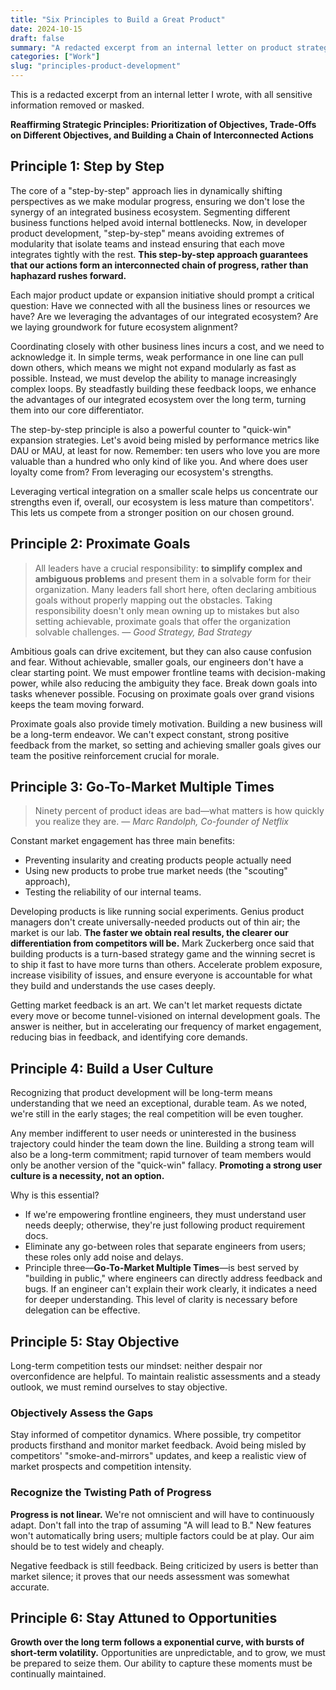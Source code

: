 ```yaml
---
title: "Six Principles to Build a Great Product"
date: 2024-10-15
draft: false
summary: "A redacted excerpt from an internal letter on product strategy."
categories: ["Work"]
slug: "principles-product-development"
---
```


This is a redacted excerpt from an internal letter I wrote, with all sensitive information removed or masked.


**Reaffirming Strategic Principles: Prioritization of Objectives, Trade-Offs on Different Objectives, and Building a Chain of Interconnected Actions**

## **Principle 1: Step by Step**

The core of a "step-by-step" approach lies in dynamically shifting perspectives as we make modular progress, ensuring we don't lose the synergy of an integrated business ecosystem. Segmenting different business functions helped avoid internal bottlenecks. Now, in developer product development, "step-by-step" means avoiding extremes of modularity that isolate teams and instead ensuring that each move integrates tightly with the rest. **This step-by-step approach guarantees that our actions form an interconnected chain of progress, rather than haphazard rushes forward.**

Each major product update or expansion initiative should prompt a critical question: Have we connected with all the business lines or resources we have? Are we leveraging the advantages of our integrated ecosystem? Are we laying groundwork for future ecosystem alignment?

Coordinating closely with other business lines incurs a cost, and we need to acknowledge it. In simple terms, weak performance in one line can pull down others, which means we might not expand modularly as fast as possible. Instead, we must develop the ability to manage increasingly complex loops. By steadfastly building these feedback loops, we enhance the advantages of our integrated ecosystem over the long term, turning them into our core differentiator.

The step-by-step principle is also a powerful counter to "quick-win" expansion strategies. Let's avoid being misled by performance metrics like DAU or MAU, at least for now. Remember: ten users who love you are more valuable than a hundred who only kind of like you. And where does user loyalty come from? From leveraging our ecosystem's strengths.

Leveraging vertical integration on a smaller scale helps us concentrate our strengths even if, overall, our ecosystem is less mature than competitors'. This lets us compete from a stronger position on our chosen ground.

## **Principle 2: Proximate Goals**

> All leaders have a crucial responsibility: **to simplify complex and ambiguous problems** and present them in a solvable form for their organization. Many leaders fall short here, often declaring ambitious goals without properly mapping out the obstacles. Taking responsibility doesn't only mean owning up to mistakes but also setting achievable, proximate goals that offer the organization solvable challenges.
— *Good Strategy, Bad Strategy*
> 

Ambitious goals can drive excitement, but they can also cause confusion and fear. Without achievable, smaller goals, our engineers don't have a clear starting point. We must empower frontline teams with decision-making power, while also reducing the ambiguity they face. Break down goals into tasks whenever possible. Focusing on proximate goals over grand visions keeps the team moving forward.

Proximate goals also provide timely motivation. Building a new business will be a long-term endeavor. We can't expect constant, strong positive feedback from the market, so setting and achieving smaller goals gives our team the positive reinforcement crucial for morale.

## **Principle 3: Go-To-Market Multiple Times**

> Ninety percent of product ideas are bad—what matters is how quickly you realize they are.
— *Marc Randolph, Co-founder of Netflix*
> 

Constant market engagement has three main benefits:

- Preventing insularity and creating products people actually need
- Using new products to probe true market needs (the "scouting" approach),
- Testing the reliability of our internal teams.

Developing products is like running social experiments. Genius product managers don't create universally-needed products out of thin air; the market is our lab. **The faster we obtain real results, the clearer our differentiation from competitors will be.** Mark Zuckerberg once said that building products is a turn-based strategy game and the winning secret is to ship it fast to have more turns than others. Accelerate problem exposure, increase visibility of issues, and ensure everyone is accountable for what they build and understands the use cases deeply.

Getting market feedback is an art. We can't let market requests dictate every move or become tunnel-visioned on internal development goals. The answer is neither, but in accelerating our frequency of market engagement, reducing bias in feedback, and identifying core demands.

## **Principle 4: Build a User Culture**

Recognizing that product development will be long-term means understanding that we need an exceptional, durable team. As we noted, we're still in the early stages; the real competition will be even tougher.

Any member indifferent to user needs or uninterested in the business trajectory could hinder the team down the line. Building a strong team will also be a long-term commitment; rapid turnover of team members would only be another version of the "quick-win" fallacy. **Promoting a strong user culture is a necessity, not an option.**

Why is this essential?

- If we're empowering frontline engineers, they must understand user needs deeply; otherwise, they're just following product requirement docs.
- Eliminate any go-between roles that separate engineers from users; these roles only add noise and delays.
- Principle three—**Go-To-Market Multiple Times**—is best served by "building in public," where engineers can directly address feedback and bugs. If an engineer can't explain their work clearly, it indicates a need for deeper understanding. This level of clarity is necessary before delegation can be effective.

## **Principle 5: Stay Objective**

Long-term competition tests our mindset: neither despair nor overconfidence are helpful. To maintain realistic assessments and a steady outlook, we must remind ourselves to stay objective.

### **Objectively Assess the Gaps**

Stay informed of competitor dynamics. Where possible, try competitor products firsthand and monitor market feedback. Avoid being misled by competitors' "smoke-and-mirrors" updates, and keep a realistic view of market prospects and competition intensity.

### **Recognize the Twisting Path of Progress**

**Progress is not linear.** We're not omniscient and will have to continuously adapt. Don't fall into the trap of assuming "A will lead to B." New features won't automatically bring users; multiple factors could be at play. Our aim should be to test widely and cheaply.

Negative feedback is still feedback. Being criticized by users is better than market silence; it proves that our needs assessment was somewhat accurate.

## **Principle 6: Stay Attuned to Opportunities**

**Growth over the long term follows a exponential curve, with bursts of short-term volatility.** Opportunities are unpredictable, and to grow, we must be prepared to seize them. Our ability to capture these moments must be continually maintained.